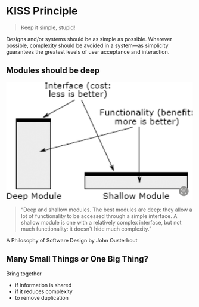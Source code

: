 # KISS Principle

> Keep it simple, stupid!


Designs and/or systems should be as simple as possible. Wherever possible, complexity should be avoided in a system—as simplicity guarantees the greatest levels of user acceptance and interaction.

## Modules should be deep

![img.png](img.png)

> “Deep and shallow modules. The best modules are deep: they allow a lot of functionality to be accessed through a simple interface. A shallow module is one with a relatively complex interface, but not much functionality: it doesn't hide much complexity.”

A Philosophy of Software Design by John Ousterhout

## Many Small Things or One Big Thing?
Bring together
- if information is shared
- if it reduces complexity
- to remove duplication